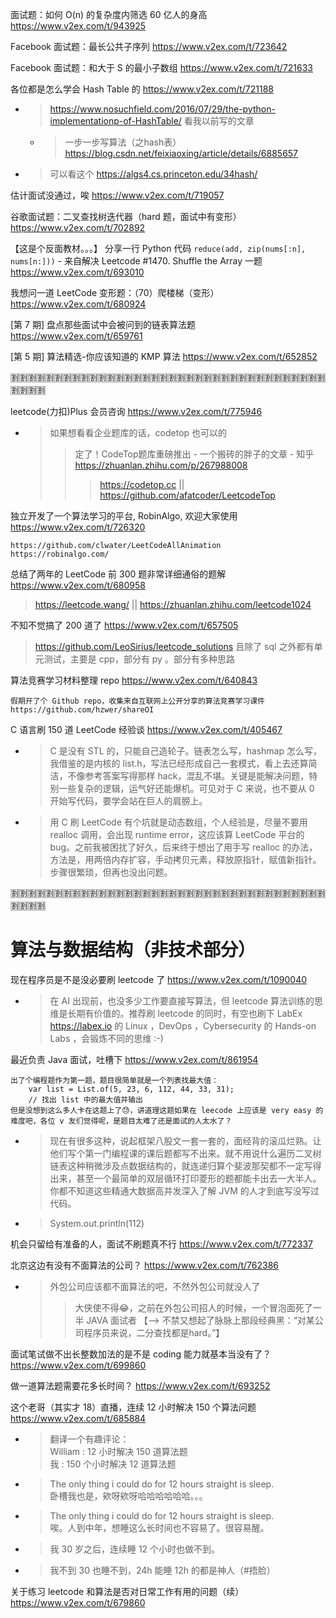 
面试题：如何 O(n) 的复杂度内筛选 60 亿人的身高 https://www.v2ex.com/t/943925

Facebook 面试题：最长公共子序列 https://www.v2ex.com/t/723642

Facebook 面试题：和大于 S 的最小子数组 https://www.v2ex.com/t/721633

各位都是怎么学会 Hash Table 的 https://www.v2ex.com/t/721188
- > https://www.nosuchfield.com/2016/07/29/the-python-implementationp-of-HashTable/ 看我以前写的文章
  * > 一步一步写算法（之hash表） https://blog.csdn.net/feixiaoxing/article/details/6885657
- > 可以看这个 https://algs4.cs.princeton.edu/34hash/

估计面试没通过，唉 https://www.v2ex.com/t/719057

谷歌面试题：二叉查找树迭代器（hard 题，面试中有变形） https://www.v2ex.com/t/702892

【这是个反面教材。。。】 分享一行 Python 代码 `reduce(add, zip(nums[:n], nums[n:]))` - 来自解决 Leetcode #1470. Shuffle the Array 一题 https://www.v2ex.com/t/693010

我想问一道 LeetCode 变形题：（70）爬楼梯（变形） https://www.v2ex.com/t/680924

[第 7 期] 盘点那些面试中会被问到的链表算法题 https://www.v2ex.com/t/659761

[第 5 期] 算法精选-你应该知道的 KMP 算法 https://www.v2ex.com/t/652852

:u5272::u5272::u5272::u5272::u5272::u5272::u5272::u5272::u5272::u5272::u5272::u5272::u5272::u5272::u5272::u5272::u5272::u5272::u5272::u5272::u5272::u5272::u5272::u5272::u5272::u5272::u5272::u5272::u5272::u5272::u5272::u5272::u5272::u5272::u5272::u5272::u5272::u5272::u5272::u5272:

leetcode(力扣)Plus 会员咨询 https://www.v2ex.com/t/775946
- > 如果想看看企业题库的话，codetop 也可以的
  >> 定了！CodeTop题库重磅推出 - 一个搬砖的胖子的文章 - 知乎 https://zhuanlan.zhihu.com/p/267988008
  >>> https://codetop.cc || https://github.com/afatcoder/LeetcodeTop

独立开发了一个算法学习的平台, RobinAlgo, 欢迎大家使用 https://www.v2ex.com/t/726320
```console
https://github.com/clwater/LeetCodeAllAnimation
https://robinalgo.com/
```

总结了两年的 LeetCode 前 300 题非常详细通俗的题解 https://www.v2ex.com/t/680958
> https://leetcode.wang/ || https://zhuanlan.zhihu.com/leetcode1024

不知不觉搞了 200 道了 https://www.v2ex.com/t/657505
> https://github.com/LeoSirius/leetcode_solutions 且除了 sql 之外都有单元测试，主要是 cpp，部分有 py 。部分有多种思路

算法竞赛学习材料整理 repo https://www.v2ex.com/t/640843
```console
假期开了个 Github repo，收集来自互联网上公开分享的算法竞赛学习课件
https://github.com/hzwer/shareOI
```

C 语言刷 150 道 LeetCode 经验谈 https://www.v2ex.com/t/405467
- > C 是没有 STL 的，只能自己造轮子。链表怎么写，hashmap 怎么写，我借鉴的是内核的 list.h，写法已经形成自己一套模式，看上去还算简洁，不像参考答案写得那样 hack，混乱不堪。关键是能解决问题，特别一些复杂的逻辑，运气好还能爆机。可见对于 C 来说，也不要从 0 开始写代码，要学会站在巨人的肩膀上。
- > 用 C 刷 LeetCode 有个坑就是动态数组，个人经验是，尽量不要用 realloc 调用，会出现 runtime error，这应该算 LeetCode 平台的 bug。之前我被困扰了好久，后来终于想出了用手写 realloc 的办法，方法是，用两倍内存扩容，手动拷贝元素，释放原指针，赋值新指针。步骤很繁琐，但再也没出问题。

:u5272::u5272::u5272::u5272::u5272::u5272::u5272::u5272::u5272::u5272::u5272::u5272::u5272::u5272::u5272::u5272::u5272::u5272::u5272::u5272::u5272::u5272::u5272::u5272::u5272::u5272::u5272::u5272::u5272::u5272::u5272::u5272::u5272::u5272::u5272::u5272::u5272::u5272::u5272::u5272:

# 算法与数据结构（非技术部分）

现在程序员是不是没必要刷 leetcode 了 https://www.v2ex.com/t/1090040
- > 在 AI 出现前，也没多少工作要直接写算法，但 leetcode 算法训练的思维是长期有价值的。推荐刷 leetcode 的同时，有空也刷下 LabEx https://labex.io 的 Linux ，DevOps ，Cybersecurity 的 Hands-on Labs ，会锻炼不同的思维 :-)

最近负责 Java 面试，吐槽下 https://www.v2ex.com/t/861954
```console
出了个编程题作为第一题，题目很简单就是一个列表找最大值：
    var list = List.of(5, 23, 6, 112, 44, 33, 31);
    // 找出 list 中的最大值并输出
但是没想到这么多人卡在这题上了😓，讲道理这题如果在 leecode 上应该是 very easy 的难度吧，各位 v 友们觉得呢，是题目太难了还是面试的人太水了？
```
- > 现在有很多这种，说起框架八股文一套一套的，面经背的滚瓜烂熟。让他们写个第一门编程课的课后题都写不出来。就不用说什么遍历二叉树链表这种稍微涉及点数据结构的，就连递归算个斐波那契都不一定写得出来，甚至一个最简单的双层循环打印菱形的题都能卡出去一大半人。你都不知道这些精通大数据高并发深入了解 JVM 的人才到底写没写过代码。
- > System.out.println(112)

机会只留给有准备的人，面试不刷题真不行 https://www.v2ex.com/t/772337

北京这边有没有不面算法的公司？ https://www.v2ex.com/t/762386
- > 外包公司应该都不面算法的吧，不然外包公司就没人了
  >> 大侠使不得😂，之前在外包公司招人的时候，一个冒泡面死了一半 JAVA 面试者  【--> 不禁又想起了脉脉上那段经典黑：“对某公司程序员来说，二分查找都是hard。”】

面试笔试做不出长整数加法的是不是 coding 能力就基本当没有了？ https://www.v2ex.com/t/699860

做一道算法题需要花多长时间？ https://www.v2ex.com/t/693252

这个老哥（其实才 18）直播，连续 12 小时解决 150 个算法问题 https://www.v2ex.com/t/685884
- > 翻译一个有趣评论：<br> William : 12 小时解决 150 道算法题 <br> 我 : 150 个小时解决 12 道算法题
- > The only thing i could do for 12 hours straight is sleep. <br> 卧槽我也是，欸呀欸呀哈哈哈哈哈哈。。。
- > The only thing i could do for 12 hours straight is sleep. <br> 唉。人到中年，想睡这么长时间也不容易了。很容易醒。
- > 我 30 岁之后，连续睡 12 个小时也做不到。
- > 我不到 30 也睡不到，24h 能睡 12h 的都是神人（#捂脸）

关于练习 leetcode 和算法是否对日常工作有用的问题（续） https://www.v2ex.com/t/679860
